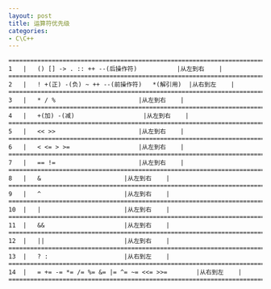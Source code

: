 ```yaml
---
layout: post
title: 运算符优先级
categories:
- C\C++
---
```



    =============================================================================
    1	|	() [] -> . :: ++ --(后操作符)			|从左到右    |
    =============================================================================
    2	|	! +(正) -(负) ~ ++ --(前操作符)	*(解引用)	|从右到左    |
    =============================================================================
    3	|	* / %						|从左到右    |
    =============================================================================
    4	|	+(加) -(减)					|从左到右    |
    =============================================================================
    5	|	<< >>						|从左到右    |
    =============================================================================
    6	|	< <= > >= 					|从左到右    |
    =============================================================================
    7	|	== !=						|从左到右    |
    =============================================================================
    8	|	&						|从左到右    |
    =============================================================================
    9	|	^						|从左到右    |
    =============================================================================
    10	|	|						|从左到右    |
    =============================================================================
    11	|	&&						|从左到右    |
    =============================================================================
    12	|	||						|从左到右    |
    =============================================================================
    13	|	? :						|从右到左    |
    =============================================================================
    14	|	= += -= *= /= %= &= |= ^= ~= <<= >>=		|从右到左    |
    =============================================================================
    


















